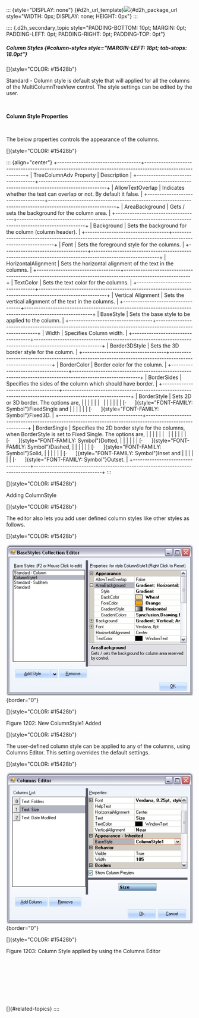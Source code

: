 ::: {style="DISPLAY: none"}
[](ms-xhelp:///?Id=d2h_url_template){#d2h_url_template}![](!package_url!){#d2h_package_url style="WIDTH: 0px; DISPLAY: none; HEIGHT: 0px"}
:::

:::: {.d2h_secondary_topic style="PADDING-BOTTOM: 10pt; MARGIN: 0pt; PADDING-LEFT: 0pt; PADDING-RIGHT: 0pt; PADDING-TOP: 0pt"}
##### Column Styles {#column-styles style="MARGIN-LEFT: 18pt; tab-stops: 18.0pt"}

[]{style="COLOR: #15428b"} 

Standard - Column style is default style that will applied for all the columns of the MultiColumnTreeView control. The style settings can be edited by the user.

 

**Column Style Properties**

 

The below properties controls the appearance of the columns.

[]{style="COLOR: #15428b"} 

::: {align="center"}
+-----------------------------------+----------------------------------------------------------------------------------------------------------+
| TreeColumnAdv Property            | Description                                                                                              |
+-----------------------------------+----------------------------------------------------------------------------------------------------------+
| AllowTextOverlap                  | Indicates whether the text can overlap or not. By default it false.                                      |
+-----------------------------------+----------------------------------------------------------------------------------------------------------+
| AreaBackground                    | Gets / sets the background for the column area.                                                          |
+-----------------------------------+----------------------------------------------------------------------------------------------------------+
| Background                        | Sets the background for the column (column header).                                                      |
+-----------------------------------+----------------------------------------------------------------------------------------------------------+
| Font                              | Sets the foreground style for the columns.                                                               |
+-----------------------------------+----------------------------------------------------------------------------------------------------------+
| HorizontalAlignment               | Sets the horizontal alignment of the text in the columns.                                                |
+-----------------------------------+----------------------------------------------------------------------------------------------------------+
| TextColor                         | Sets the text color for the columns.                                                                     |
+-----------------------------------+----------------------------------------------------------------------------------------------------------+
| Vertical Alignment                | Sets the vertical alignment of the text in the columns.                                                  |
+-----------------------------------+----------------------------------------------------------------------------------------------------------+
| BaseStyle                         | Sets the base style to be applied to the column.                                                         |
+-----------------------------------+----------------------------------------------------------------------------------------------------------+
| Width                             | Specifies Column width.                                                                                  |
+-----------------------------------+----------------------------------------------------------------------------------------------------------+
| Border3DStyle                     | Sets the 3D border style for the column.                                                                 |
+-----------------------------------+----------------------------------------------------------------------------------------------------------+
| BorderColor                       | Border color for the column.                                                                             |
+-----------------------------------+----------------------------------------------------------------------------------------------------------+
| BorderSides                       | Specifies the sides of the column which should have border.                                              |
+-----------------------------------+----------------------------------------------------------------------------------------------------------+
| BorderStyle                       | Sets 2D or 3D border. The options are,                                                                   |
|                                   |                                                                                                          |
|                                   |                                                                                                          |
|                                   |                                                                                                          |
|                                   | [·      ]{style="FONT-FAMILY: Symbol"}FixedSingle and                                                    |
|                                   |                                                                                                          |
|                                   | [·      ]{style="FONT-FAMILY: Symbol"}Fixed3D.                                                           |
+-----------------------------------+----------------------------------------------------------------------------------------------------------+
| BorderSingle                      | Specifies the 2D border style for the columns, when BorderStyle is set to Fixed Single. The options are, |
|                                   |                                                                                                          |
|                                   |                                                                                                          |
|                                   |                                                                                                          |
|                                   | [·      ]{style="FONT-FAMILY: Symbol"}Dotted,                                                            |
|                                   |                                                                                                          |
|                                   | [·      ]{style="FONT-FAMILY: Symbol"}Dashed,                                                            |
|                                   |                                                                                                          |
|                                   | [·      ]{style="FONT-FAMILY: Symbol"}Solid,                                                             |
|                                   |                                                                                                          |
|                                   | [·      ]{style="FONT-FAMILY: Symbol"}Inset and                                                          |
|                                   |                                                                                                          |
|                                   | [·      ]{style="FONT-FAMILY: Symbol"}Outset.                                                            |
+-----------------------------------+----------------------------------------------------------------------------------------------------------+
:::

[]{style="COLOR: #15428b"} 

Adding ColumnStyle

[]{style="COLOR: #15428b"} 

The editor also lets you add user defined column styles like other styles as follows.

[]{style="COLOR: #15428b"} 

![](ImagesExt/image76_1177.jpg){border="0"}

[]{style="COLOR: #15428b"} 

Figure 1202: New ColumnStyle1 Added

[]{style="COLOR: #15428b"} 

The user-defined column style can be applied to any of the columns, using Columns Editor. This setting overrides the default settings.

[]{style="COLOR: #15428b"} 

![](ImagesExt/image76_1164.jpg){border="0"}

[]{style="COLOR: #15428b"} 

Figure 1203: Column Style applied by using the Columns Editor

 

 

 

 

[]{#related-topics}
::::
